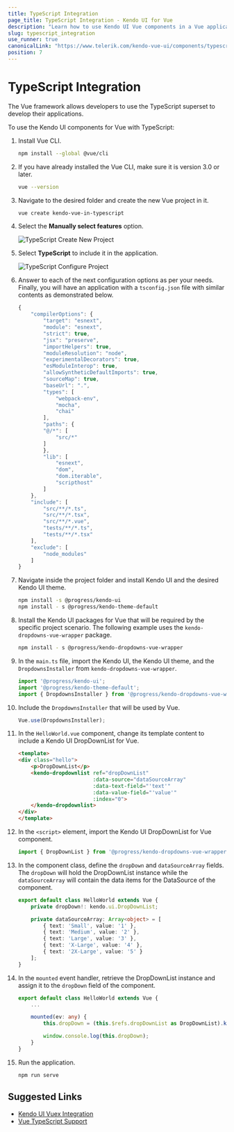 ```yaml
---
title: TypeScript Integration
page_title: TypeScript Integration - Kendo UI for Vue
description: "Learn how to use Kendo UI Vue components in a Vue application with TypeScript."
slug: typescript_integration
use_runner: true
canonicalLink: "https://www.telerik.com/kendo-vue-ui/components/typescript-integration"
position: 7
---
```


<WrapperBanner link="/kendo-vue-ui/components/typescript-integration"></WrapperBanner>

# TypeScript Integration

The Vue framework allows developers to use the TypeScript superset to develop their applications.

To use the Kendo UI components for Vue with TypeScript:

1. Install Vue CLI.

    ```sh
    npm install --global @vue/cli
    ```

1. If you have already installed the Vue CLI, make sure it is version 3.0 or later.

    ```sh
    vue --version
    ```

1. Navigate to the desired folder and create the new Vue project in it.

    ```sh
    vue create kendo-vue-in-typescript
    ```

1. Select the **Manually select features** option.

    <img src="../images/typescript-create-new-project.png" class="img-fluid" alt="TypeScript Create New Project"/>

1. Select **TypeScript** to include it in the application.

    <img src="../images/typescript-configure-project.png" class="img-fluid" alt="TypeScript Configure Project"/>

1. Answer to each of the next configuration options as per your needs. Finally, you will have an application with a `tsconfig.json` file with similar contents as demonstrated below.

    ```js
    {
        "compilerOptions": {
            "target": "esnext",
            "module": "esnext",
            "strict": true,
            "jsx": "preserve",
            "importHelpers": true,
            "moduleResolution": "node",
            "experimentalDecorators": true,
            "esModuleInterop": true,
            "allowSyntheticDefaultImports": true,
            "sourceMap": true,
            "baseUrl": ".",
            "types": [
                "webpack-env",
                "mocha",
                "chai"
            ],
            "paths": {
            "@/*": [
                "src/*"
            ]
            },
            "lib": [
                "esnext",
                "dom",
                "dom.iterable",
                "scripthost"
            ]
        },
        "include": [
            "src/**/*.ts",
            "src/**/*.tsx",
            "src/**/*.vue",
            "tests/**/*.ts",
            "tests/**/*.tsx"
        ],
        "exclude": [
            "node_modules"
        ]
    }
    ```

1. Navigate inside the project folder and install Kendo UI and the desired Kendo UI theme.

    ```sh
    npm install -s @progress/kendo-ui
    npm install - s @progress/kendo-theme-default
    ```

1. Install the Kendo UI packages for Vue that will be required by the specific project scenario. The following example uses the `kendo-dropdowns-vue-wrapper` package.

    ```sh
    npm install - s @progress/kendo-dropdowns-vue-wrapper
    ```

1. In the `main.ts` file, import the Kendo UI, the Kendo UI theme, and the `DropdownsInstaller` from `kendo-dropdowns-vue-wrapper`.

    ```ts
    import '@progress/kendo-ui';
    import '@progress/kendo-theme-default';
    import { DropdownsInstaller } from '@progress/kendo-dropdowns-vue-wrapper'
    ```

1. Include the `DropdownsInstaller` that will be used by Vue.

    ```ts
    Vue.use(DropdownsInstaller);
    ```

1. In the `HelloWorld.vue` component, change its template content to include a Kendo UI DropDownList for Vue.

    ```html
    <template>
    <div class="hello">
        <p>DropDownList</p>
        <kendo-dropdownlist ref="dropDownList"
                            :data-source="dataSourceArray"
                            :data-text-field="'text'"
                            :data-value-field="'value'"
                            :index="0">
        </kendo-dropdownlist>
    </div>
    </template>
    ```

1. In the `<script>` element, import the Kendo UI DropDownList for Vue component.

    ```ts
    import { DropDownList } from '@progress/kendo-dropdowns-vue-wrapper';
    ```

1. In the component class, define the `dropDown` and `dataSourceArray` fields. The `dropDown` will hold the DropDownList instance while the `dataSourceArray` will contain the data items for the DataSource of the component.

    ```ts
    export default class HelloWorld extends Vue {
        private dropDown!: kendo.ui.DropDownList;

        private dataSourceArray: Array<object> = [
            { text: 'Small', value: '1' },
            { text: 'Medium', value: '2' },
            { text: 'Large', value: '3' },
            { text: 'X-Large', value: '4' },
            { text: '2X-Large', value: '5' }
        ];
    }
    ```

1. In the `mounted` event handler, retrieve the DropDownList instance and assign it to the `dropDown` field of the component.

    ```ts
    export default class HelloWorld extends Vue {
        ...

        mounted(ev: any) {
            this.dropDown = (this.$refs.dropDownList as DropDownList).kendoWidget() as kendo.ui.DropDownList;

            window.console.log(this.dropDown);
        }
    }
    ```

1. Run the application.

    ```sh
    npm run serve
    ```

## Suggested Links

* [Kendo UI Vuex Integration](slug:vuex_integration)
* [Vue TypeScript Support](https://vuejs.org/v2/guide/typescript.html)
